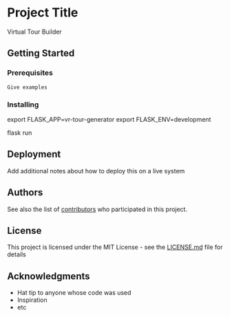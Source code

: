 # Project Title

Virtual Tour Builder

## Getting Started


### Prerequisites


```
Give examples
```

### Installing

export FLASK_APP=vr-tour-generator
export FLASK_ENV=development

flask run

## Deployment

Add additional notes about how to deploy this on a live system

## Authors

See also the list of [contributors](https://github.com/your/project/contributors) who participated in this project.

## License

This project is licensed under the MIT License - see the [LICENSE.md](LICENSE.md) file for details

## Acknowledgments

* Hat tip to anyone whose code was used
* Inspiration
* etc
